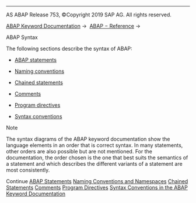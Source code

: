   

* * *

AS ABAP Release 753, ©Copyright 2019 SAP AG. All rights reserved.

[ABAP Keyword Documentation](https://help.sap.com/doc/abapdocu_753_index_htm/7.53/en-US/abenabap.htm) →  [ABAP − Reference](https://help.sap.com/doc/abapdocu_753_index_htm/7.53/en-US/abenabap_reference.htm) → 

ABAP Syntax

The following sections describe the syntax of ABAP:

-   [ABAP statements](https://help.sap.com/doc/abapdocu_753_index_htm/7.53/en-US/abenabap_statements.htm)
    

-   [Naming conventions](https://help.sap.com/doc/abapdocu_753_index_htm/7.53/en-US/abennaming_conventions.htm)
    

-   [Chained statements](https://help.sap.com/doc/abapdocu_753_index_htm/7.53/en-US/abenchained_statements.htm)
    

-   [Comments](https://help.sap.com/doc/abapdocu_753_index_htm/7.53/en-US/abencomment.htm)
    

-   [Program directives](https://help.sap.com/doc/abapdocu_753_index_htm/7.53/en-US/abenprogram_directives.htm)
    

-   [Syntax conventions](https://help.sap.com/doc/abapdocu_753_index_htm/7.53/en-US/abensyntax_conventions.htm)

Note

The syntax diagrams of the ABAP keyword documentation show the language elements in an order that is correct syntax. In many statements, other orders are also possible but are not mentioned. For the documentation, the order chosen is the one that best suits the semantics of a statement and which describes the different variants of a statement are most consistently.

Continue
[ABAP Statements](https://help.sap.com/doc/abapdocu_753_index_htm/7.53/en-US/abenabap_statements.htm)
[Naming Conventions and Namespaces](https://help.sap.com/doc/abapdocu_753_index_htm/7.53/en-US/abennaming_conventions.htm)
[Chained Statements](https://help.sap.com/doc/abapdocu_753_index_htm/7.53/en-US/abenchained_statements.htm)
[Comments](https://help.sap.com/doc/abapdocu_753_index_htm/7.53/en-US/abencomment.htm)
[Program Directives](https://help.sap.com/doc/abapdocu_753_index_htm/7.53/en-US/abenprogram_directives.htm)
[Syntax Conventions in the ABAP Keyword Documentation](https://help.sap.com/doc/abapdocu_753_index_htm/7.53/en-US/abensyntax_conventions.htm)